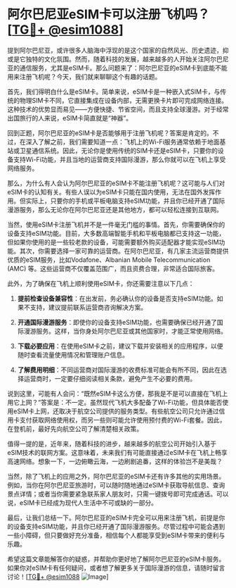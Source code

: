 # 阿尔巴尼亚eSIM卡可以注册飞机吗？[[TG💪+ @esim1088](https://t.me/s/esim1088)]

提到阿尔巴尼亚，或许很多人脑海中浮现的是这个国家的自然风光、历史遗迹，抑或是它独特的文化氛围。然而，随着科技的发展，越来越多的人开始关注阿尔巴尼亚的通信服务，尤其是eSIM卡。那么问题来了：阿尔巴尼亚的eSIM卡到底能不能用来注册飞机呢？今天，我们就来聊聊这个有趣的话题。

首先，我们得明白什么是eSIM卡。简单来说，eSIM卡是一种嵌入式SIM卡，与传统的物理SIM卡不同，它直接集成在设备内部，无需更换卡片即可完成网络连接。这种技术的优势显而易见——方便快捷、节省空间，而且支持全球漫游。对于经常出国旅行的人来说，eSIM卡简直就是“神器”。

回到正题，阿尔巴尼亚的eSIM卡是否能够用于注册飞机呢？答案是肯定的。不过，在深入了解之前，我们需要知道一点：飞机上的Wi-Fi服务通常依赖于地面基站或卫星通信系统。因此，无论你是使用传统的SIM卡还是eSIM卡，只要你的设备支持Wi-Fi功能，并且当地的运营商支持国际漫游，那么你就可以在飞机上享受网络服务。

那么，为什么有人会认为阿尔巴尼亚的eSIM卡不能注册飞机呢？这可能与人们对eSIM卡的认知有关。有些人误以为eSIM卡只能在国内使用，无法在国外发挥作用。但实际上，只要你的手机或平板电脑支持eSIM功能，并且你已经开通了国际漫游服务，那么无论你在阿尔巴尼亚还是其他地方，都可以轻松连接到互联网。

当然，使用eSIM卡注册飞机并不是一件毫无门槛的事情。首先，你需要确保你的设备支持eSIM功能。目前，大多数高端智能手机和平板电脑都已支持这一功能，但如果你使用的是一些较老款的设备，可能需要额外购买适配器才能实现eSIM功能。其次，你需要选择一家可靠的运营商。在阿尔巴尼亚，有几家主流运营商提供优质的eSIM服务，比如Vodafone、Albanian Mobile Telecommunication (AMC) 等。这些运营商不仅覆盖范围广，而且资费合理，非常适合国际旅客。

此外，为了确保在飞机上顺利使用eSIM卡，你还需要注意以下几点：

1. **提前检查设备兼容性**：在出发前，务必确认你的设备是否支持eSIM功能。如果不支持，建议提前联系运营商咨询解决方案。
   
2. **开通国际漫游服务**：即使你的设备支持eSIM功能，也需要确保已经开通了国际漫游服务。这样，当你身处阿尔巴尼亚或其他国家时，才能正常使用网络。

3. **下载必要应用**：在使用eSIM卡之前，建议下载并安装相关的应用程序，以便随时查看流量使用情况和管理账户信息。

4. **了解费用明细**：不同运营商对国际漫游的收费标准可能会有所不同，因此在选择运营商时，一定要仔细阅读相关条款，避免产生不必要的费用。

说到这里，可能有人会问：“既然eSIM卡这么方便，那我是不是可以直接在飞机上用它上网？”答案是：不一定。虽然现代飞机大多配备了Wi-Fi功能，但具体能否使用eSIM卡上网，还取决于航空公司提供的服务类型。有些航空公司只允许通过信用卡支付获取网络使用权，而另一些则可能允许使用预付费的Wi-Fi套餐。因此，在登机前，最好先向航空公司了解清楚相关政策。

值得一提的是，近年来，随着科技的进步，越来越多的航空公司开始引入基于eSIM技术的联网方案。这意味着，未来我们有可能直接通过eSIM卡在飞机上畅享高速网络。想象一下，一边俯瞰云海，一边刷剧追番，这样的体验岂不是美哉？

当然，除了飞机上的应用之外，阿尔巴尼亚的eSIM卡还有许多其他的实用场景。例如，当你在阿尔巴尼亚旅游时，可以随时随地通过eSIM卡获取导航信息、查询景点详情；或者当你需要紧急联系家人朋友时，只需一键拨号即可完成通话。可以说，eSIM卡已经成为现代人生活中不可或缺的一部分。

最后，让我们总结一下。阿尔巴尼亚的eSIM卡完全可以用来注册飞机，前提是你的设备支持eSIM功能，并且你已经开通了国际漫游服务。尽管过程中可能会遇到一些小障碍，但只要做好充分准备，相信每个人都能享受到eSIM卡带来的便利与乐趣。

希望这篇文章能解答你的疑惑，并帮助你更好地了解阿尔巴尼亚的eSIM卡服务。如果你对eSIM卡有任何疑问，或者想了解更多关于国际漫游的信息，请随时留言讨论！[[TG💪+ @esim1088](https://t.me/s/esim1088) ![Image](https://i.postimg.cc/4NQfJmqS/Snipaste-2025-05-13-00-14-12.png)]